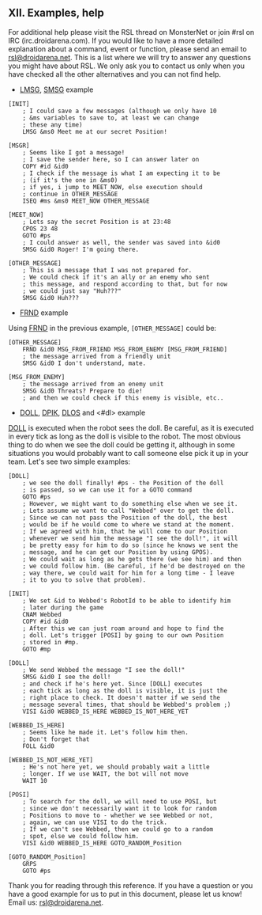 
## XII. Examples, help

For additional help
 please visit the RSL thread on MonsterNet or join #rsl on IRC
 (irc.droidarena.com). If you would like to have a more detailed explanation
 about a command, event or function, please send an email to [rsl@droidarena.net](#mailto:rsl@droidarena.net). This is a
 list where we will try to answer any questions you might have about RSL. We only
 ask you to contact us only when you have checked all the other alternatives and
 you can not find help.

- [LMSG](#lmsg), [SMSG](#smsg) example

```rsl
[INIT]
	; I could save a few messages (although we only have 10
	; &ms variables to save to, at least we can change
	; these any time)
	LMSG &ms0 Meet me at our secret Position!

[MSGR]
	; Seems like I got a message!
	; I save the sender here, so I can answer later on
	COPY #id &id0
	; I check if the message is what I am expecting it to be
	; (if it's the one in &ms0)
	; if yes, i jump to MEET_NOW, else execution should
	; continue in OTHER_MESSAGE
	ISEQ #ms &ms0 MEET_NOW OTHER_MESSAGE

[MEET_NOW]
	; Lets say the secret Position is at 23:48
	CPOS 23 48
	GOTO #ps
	; I could answer as well, the sender was saved into &id0
	SMSG &id0 Roger! I'm going there.

[OTHER_MESSAGE]
	; This is a message that I was not prepared for.
	; We could check if it's an ally or an enemy who sent
	; this message, and respond according to that, but for now
	; we could just say "Huh???"
	SMSG &id0 Huh???
```

- [FRND](#frnd) example

Using [FRND](#frnd) in the previous example, `[OTHER_MESSAGE]` could be:

```rsl
[OTHER_MESSAGE]
	FRND &id0 MSG_FROM_FRIEND MSG_FROM_ENEMY [MSG_FROM_FRIEND]
	; the message arrived from a friendly unit
	SMSG &id0 I don't understand, mate.

[MSG_FROM_ENEMY]
	; the message arrived from an enemy unit
	SMSG &id0 Threats? Prepare to die!
	; and then we could check if this enemy is visible, etc..
```

- [DOLL](#doll), [DPIK](#dpik), [DLOS](#dlos) and <#dl> example

[DOLL](#doll) is executed when the robot
 sees the doll. Be careful, as it is executed in every tick as long as the doll
 is visible to the robot. The most obvious thing to do when we see the doll could
 be getting it, although in some situations you would probably want to call
 someone else pick it up in your team. Let's see two simple examples:

```rsl
[DOLL]
	; we see the doll finally! #ps - the Position of the doll
	; is passed, so we can use it for a GOTO command
	GOTO #ps
	; However, we might want to do something else when we see it.
	; Lets assume we want to call "Webbed" over to get the doll.
	; Since we can not pass the Position of the doll, the best
	; would be if he would come to where we stand at the moment.
	; If we agreed with him, that he will come to our Position
	; whenever we send him the message "I see the doll!", it will
	; be pretty easy for him to do so (since he knows we sent the
	; message, and he can get our Position by using GPOS).
	; We could wait as long as he gets there (we see him) and then
	; we could follow him. (Be careful, if he'd be destroyed on the
	; way there, we could wait for him for a long time - I leave
	; it to you to solve that problem).
```

```rsl
[INIT]
	; We set &id to Webbed's RobotId to be able to identify him
	; later during the game
	CNAM Webbed
	COPY #id &id0
	; After this we can just roam around and hope to find the
	; doll. Let's trigger [POSI] by going to our own Position
	; stored in #mp.
	GOTO #mp

[DOLL]
	; We send Webbed the message "I see the doll!"
	SMSG &id0 I see the doll!
	; and check if he's here yet. Since [DOLL] executes
	; each tick as long as the doll is visible, it is just the
	; right place to check. It doesn't matter if we send the
	; message several times, that should be Webbed's problem ;)
	VISI &id0 WEBBED_IS_HERE WEBBED_IS_NOT_HERE_YET

[WEBBED_IS_HERE]
	; Seems like he made it. Let's follow him then.
	; Don't forget that
	FOLL &id0

[WEBBED_IS_NOT_HERE_YET]
	; He's not here yet, we should probably wait a little
	; longer. If we use WAIT, the bot will not move
	WAIT 10

[POSI]
	; To search for the doll, we will need to use POSI, but
	; since we don't necessarily want it to look for random
	; Positions to move to - whether we see Webbed or not,
	; again, we can use VISI to do the trick.
	; If we can't see Webbed, then we could go to a random
	; spot, else we could follow him.
	VISI &id0 WEBBED_IS_HERE GOTO_RANDOM_Position

[GOTO_RANDOM_Position]
	GRPS
	GOTO #ps
```

Thank you for reading through this reference. If you have a
 question or you have a good example for us to put in this document, please let
 us know! Email us: [rsl@droidarena.net](#mailto:rsl@droidarena.net).
